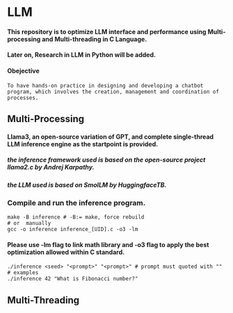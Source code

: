 # LLM

#### This repository is to optimize LLM interface and performance using Multi-processing and Multi-threading in C Language.

#### Later on, Research in LLM in Python will be added.

#### Obejective

    To have hands-on practice in designing and developing a chatbot program, which involves the creation, management and coordination of processes.

## Multi-Processing

#### Llama3, an open-source variation of GPT, and complete single-thread LLM inference engine as the startpoint is provided.

##### the inference framework used is based on the open-source project llama2.c by Andrej Karpathy.

##### the LLM used is based on SmolLM by HuggingfaceTB.

### Compile and run the inference program.

    make -B inference # -B:= make, force rebuild
    # or  manually
    gcc -o inference inference_[UID].c -o3 -lm

#### Please use -lm flag to link math library and -o3 flag to apply the best optimization allowed within C standard.

    ./inference <seed> "<prompt>" "<prompt>" # prompt must quoted with ""
    # examples
    ./inference 42 "What is Fibonacci number?"

## Multi-Threading

